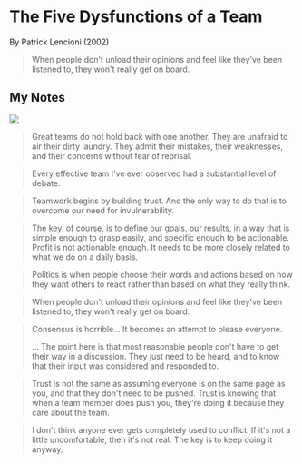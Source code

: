 # The Five Dysfunctions of a Team

By Patrick Lencioni (2002)

> When people don't unload their opinions and feel like they've been listened to, they won't really get on board.

## My Notes

![](https://open.buffer.com/wp-content/uploads/2017/06/s_046A98B053443CB0D6F55B4F8C5BD6BBDB704A83C16FD6E31536EEEA59B4F525_1494879279283_five-dysfunctions-pyramid.gif)

> Great teams do not hold back with one another. They are unafraid to air their dirty laundry. They admit their mistakes, their weaknesses, and their concerns without fear of reprisal.

> Every effective team I've ever observed had a substantial level of debate.

> Teamwork begins by building trust. And the only way to do that is to overcome our need for invulnerability.

> The key, of course, is to define our goals, our results, in a way that is simple enough to grasp easily, and specific enough to be actionable. Profit is not actionable enough. It needs to be more closely related to what we do on a daily basis.

> Politics is when people choose their words and actions based on how they want others to react rather than based on what they really think.

> When people don't unload their opinions and feel like they've been listened to, they won't really get on board.

> Consensus is horrible… It becomes an attempt to please everyone.
> 
> … The point here is that most reasonable people don't have to get their way in a discussion. They just need to be heard, and to know that their input was considered and responded to.

> Trust is not the same as assuming everyone is on the same page as you, and that they don't need to be pushed. Trust is knowing that when a team member does push you, they're doing it because they care about the team.

> I don't think anyone ever gets completely used to conflict. If it's not a little uncomfortable, then it's not real. The key is to keep doing it anyway.